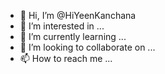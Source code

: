 - 👋 Hi, I’m @HiYeenKanchana
- 👀 I’m interested in ...
- 🌱 I’m currently learning ...
- 💞️ I’m looking to collaborate on ...
- 📫 How to reach me ...

<!---
HiYeenKanchana/HiYeenKanchana is a ✨ special ✨ repository because its `README.md` (this file) appears on your GitHub profile.
You can click the Preview link to take a look at your changes.
--->

